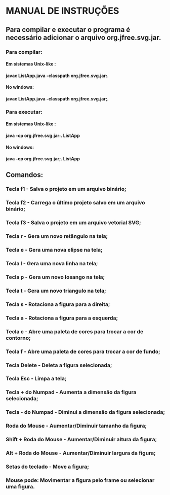 # MANUAL DE INSTRUÇÕES

## Para compilar e executar o programa é necessário adicionar o arquivo org.jfree.svg.jar.
### Para compilar:
#### Em sistemas Unix-like :
#### javac ListApp.java -classpath org.jfree.svg.jar:.
#### No windows:
#### javac ListApp.java -classpath org.jfree.svg.jar;.
### Para executar: 
#### Em sistemas Unix-like :
#### java -cp org.jfree.svg.jar:. ListApp
#### No windows:
#### java -cp org.jfree.svg.jar;. ListApp


## Comandos:
### Tecla f1 - Salva o projeto em um arquivo binário;
### Tecla f2 - Carrega o último projeto salvo em um arquivo binário;
### Tecla f3 - Salva o projeto em um arquivo vetorial SVG;
### Tecla r - Gera um novo retângulo na tela;
### Tecla e - Gera uma nova elipse na tela;
### Tecla l - Gera uma nova linha na tela;
### Tecla p - Gera um novo losango na tela;
### Tecla t - Gera um novo triangulo na tela;
### Tecla s - Rotaciona a figura para a direita;
### Tecla a - Rotaciona a figura para a esquerda;
### Tecla c - Abre uma paleta de cores para trocar a cor de contorno;
### Tecla f - Abre uma paleta de cores para trocar a cor de fundo;
### Tecla Delete - Deleta a figura selecionada;
### Tecla Esc - Limpa a tela;
### Tecla + do Numpad - Aumenta a dimensão da figura selecionada;
### Tecla - do Numpad - Diminui a dimensão da figura selecionada;
### Roda do Mouse - Aumentar/Diminuir tamanho da figura;
### Shift + Roda do Mouse - Aumentar/Diminuir altura da figura;
### Alt + Roda do Mouse - Aumentar/Diminuir largura da figura;
### Setas do teclado - Move a figura;
### Mouse pode: Movimentar a figura pelo frame ou selecionar uma figura.
